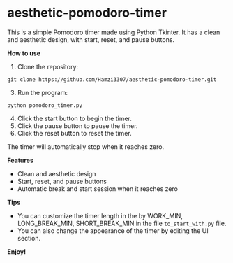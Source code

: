 # aesthetic-pomodoro-timer

This is a simple Pomodoro timer made using Python Tkinter. It has a clean and aesthetic design, with start, reset, and pause buttons.

**How to use**

1. Clone the repository:

```
git clone https://github.com/Hamzi3307/aesthetic-pomodoro-timer.git
```

3. Run the program:

```
python pomodoro_timer.py
```

4. Click the start button to begin the timer.
5. Click the pause button to pause the timer.
6. Click the reset button to reset the timer.

The timer will automatically stop when it reaches zero.

**Features**

* Clean and aesthetic design
* Start, reset, and pause buttons
* Automatic break and start session when it reaches zero

**Tips**

* You can customize the timer length in the by WORK_MIN, LONG_BREAK_MIN, SHORT_BREAK_MIN in the file `to_start_with.py` file.
* You can also change the appearance of the timer by editing the UI section.

**Enjoy!**